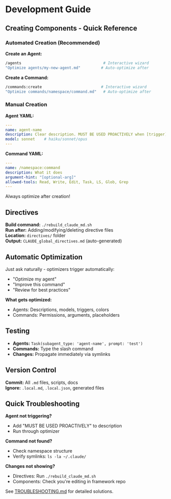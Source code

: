 # Development Guide

## Creating Components - Quick Reference

### Automated Creation (Recommended)

**Create an Agent:**
```bash
/agents                                    # Interactive wizard
"Optimize agents/my-new-agent.md"         # Auto-optimize after
```

**Create a Command:**
```bash
/commands:create                          # Interactive wizard  
"Optimize commands/namespace/command.md"   # Auto-optimize after
```

### Manual Creation

**Agent YAML:**
```yaml
---
name: agent-name
description: Clear description. MUST BE USED PROACTIVELY when [trigger].
model: sonnet    # haiku/sonnet/opus
---
```

**Command YAML:**
```yaml
---
name: /namespace:command
description: What it does
argument-hint: "[optional-arg]"
allowed-tools: Read, Write, Edit, Task, LS, Glob, Grep
---
```

Always optimize after creation!

## Directives

**Build command:** `./rebuild_claude_md.sh`  
**Run after:** Adding/modifying/deleting directive files  
**Location:** `directives/` folder  
**Output:** `CLAUDE_global_directives.md` (auto-generated)

## Automatic Optimization

Just ask naturally - optimizers trigger automatically:
- "Optimize my agent"
- "Improve this command"
- "Review for best practices"

**What gets optimized:**
- Agents: Descriptions, models, triggers, colors
- Commands: Permissions, arguments, placeholders

## Testing

- **Agents:** `Task(subagent_type: 'agent-name', prompt: 'test')`
- **Commands:** Type the slash command
- **Changes:** Propagate immediately via symlinks

## Version Control

**Commit:** All `.md` files, scripts, docs  
**Ignore:** `.local.md`, `.local.json`, generated files

## Quick Troubleshooting

**Agent not triggering?**
- Add "MUST BE USED PROACTIVELY" to description
- Run through optimizer

**Command not found?**
- Check namespace structure
- Verify symlinks: `ls -la ~/.claude/`

**Changes not showing?**
- Directives: Run `./rebuild_claude_md.sh`
- Components: Check you're editing in framework repo

See [TROUBLESHOOTING.md](TROUBLESHOOTING.md) for detailed solutions.